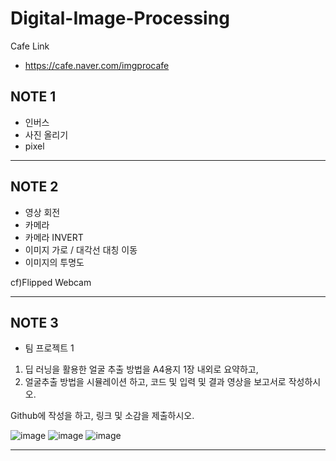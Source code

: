 # Digital-Image-Processing

Cafe Link
- https://cafe.naver.com/imgprocafe

## NOTE 1

- 인버스
- 사진 올리기
- pixel
---
## NOTE 2

- 영상 회전
- 카메라
- 카메라 INVERT
- 이미지 가로 / 대각선 대칭 이동
- 이미지의 투명도

cf)Flipped Webcam

---

## NOTE 3

- 팀 프로젝트 1

1. 딥 러닝을 활용한 얼굴 추출 방법을 A4용지 1장 내외로 요약하고,
2. 얼굴추출 방법을 시뮬레이션 하고, 코드 및 입력 및 결과 영상을 보고서로 작성하시오.

Github에 작성을 하고, 링크 및 소감을 제출하시오.

![image](https://user-images.githubusercontent.com/96164365/200782843-dab09ee7-f769-4de9-9f4d-4bd8303f81df.png)
![image](https://user-images.githubusercontent.com/96164365/200782880-968a56db-8009-4c4a-af3a-1df8bac0c974.png)
![image](https://user-images.githubusercontent.com/96164365/200782913-1a3cf06c-4671-4d68-b713-0dc7a2343436.png)

---
